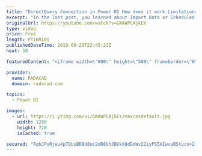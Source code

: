 ```yaml
---
title: "DirectQuery Connection in Power BI How does it work Limitations and Advantages"
excerpt: "In the last post, you learned about Import Data or Scheduled Refresh as a connection type. In this video, you’ll learn about the second type of connection named; DirectQuery. This type of connection is only supported by a limited number of data sources, and mainly targets systems with a huge amount of"
originalUrl: https://youtube.com/watch?v=GWAWPCAjkEY
type: video
price: Free
length: PT16M10S
publishedDateTime: 2019-09-29T22:45:23Z
heat: 58

featuredContent: "<iframe width=\"800\" height=\"500\" frameborder=\"0\" src=\"https://www.youtube.com/embed/GWAWPCAjkEY\" allow=\"accelerometer; autoplay; encrypted-media; gyroscope; picture-in-picture\" allowfullscreen></iframe>"

provider:
  name: RADACAD
  domain: radacad.com

topics:
  - Power BI

images:
  - url: https://i.ytimg.com/vi/GWAWPCAjkEY/maxresdefault.jpg
    width: 1280
    height: 720
    isCached: true

secured: "RqhJPxRjeu4p7QUsBR8U8oc2mR8UhJBVkX8dGmWv22iyPS5AIwvaBStucn+2f1TaSMykTcR2k8j15CpVYTFv+lmerqu1zPUkUuBorGSQhPvRxat4x36LkUobUrCdgQ0TAH6i5bRLJPi3Q/6+r9HM7icUlTcwGC44GwY4R8BatizG8X5Ckt60vKTP6nlaRmon1l6DtCPtb3G357dLesfGrNKwI4sDr5AVZwQox8jgUehrpFtcXQX7dLe8k2cxqkM9bfBpZdFNVc9pzQ0A8ssT0V+hCTyAIUhU3lQnvMS/DM9neNSFrBKDivvSrBdBLzwgecx+xnBEAWuCD8+NkSvpkG7hDRoEQH+zp/qqKtTie/iBqsMD/4pDitFNI4Rf28hTrj5HC1ayUE2qfcl5NRQuxwsJ2UF+ocCbhbHZK4hyN1w=;2eFgJZWQKNMxOp9l+FQO5A=="
---
```


